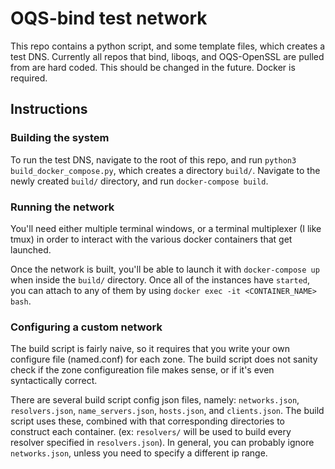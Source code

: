 # OQS-bind test network
This repo contains a python script, and some template files, which creates a test DNS. Currently all repos that bind, liboqs, and OQS-OpenSSL are pulled from are hard coded. This should be changed in the future. Docker is required.


## Instructions
### Building the system
To run the test DNS, navigate to the root of this repo, and run `python3 build_docker_compose.py`, which creates a directory `build/`. Navigate to the newly created `build/` directory, and run `docker-compose build`. 

### Running the network
You'll need either multiple terminal windows, or a terminal multiplexer (I like tmux) in order to interact with the various docker containers that get launched.

Once the network is built, you'll be able to launch it with `docker-compose up` when inside the `build/` directory. Once all of the instances have `started`, you can attach to any of them by using `docker exec -it <CONTAINER_NAME> bash`.

### Configuring a custom network
The build script is fairly naive, so it requires that you write your own configure file (named.conf) for each zone. The build script does not sanity check if the zone configureation file makes sense, or if it's even syntactically correct.

There are several build script config json files, namely: `networks.json`, `resolvers.json`, `name_servers.json`, `hosts.json`, and `clients.json`. The build script uses these, combined with that corresponding directories to construct each container.
(ex: `resolvers/` will be used to build every resolver specified in `resolvers.json`). In general, you can probably ignore `networks.json`, unless you need to specify a different ip range.
